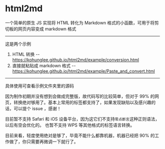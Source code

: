 # html2md
一个简单的原生 JS 实现将 HTML 转化为 Markdown 格式的小函数，可用于将剪切板的网页内容变成 markdown 格式

-----

这是两个示例

1. HTML 转换 -- https://kohunglee.github.io/html2md/example/conversion.html
2. 直接就粘贴成 markdown 格式 -- https://kohunglee.github.io/html2md/example/Paste_and_convert.html

-----

具体使用可查看示例文件夹里的源码

因为制作初期并没有想到会做成完整版，故代码写的比较简单，但对于 99% 的网页，转换绝对够用了。基本上常用的标签都支持了，如果发现缺陷以及感兴趣的话，可以提个 issue ，感谢！

目前暂不支持 Safari 和 iOS 设备平台，因为这它们不支持`零点断言`这种正则语法，以后有空会优化的。
也暂不支持 WPS 等其他格式的标签语言转换。

目前来看，轻度使用绝对是够了，毕竟不能什么都靠机器，机器已经把 90% 的工作做了，你只需要再微调一下就行了。
